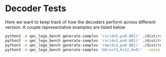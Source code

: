 # Decoder Tests

Here we want to keep track of how the decoders perform across different version.
A couple representative examples are listed below

```sh
python3 -m qec_lego_bench generate-samples 'rsc(d=5,p=0.001)' ./dist/rsc_d5_p001 --mwpf-benchmark-suite --decoder 'mwpf(pass_circuit=1)' --shots 100000
python3 -m qec_lego_bench generate-samples 'rsc(d=3,p=0.001)' ./dist/rsc_d3_p001 --mwpf-benchmark-suite --decoder 'mwpf(pass_circuit=1)' --shots 100000
python3 -m qec_lego_bench generate-samples 'rep(d=3,p=0.001)' ./dist/rep_d3_p001 --mwpf-benchmark-suite --decoder 'mwpf(pass_circuit=1)' --shots 1000000
python3 -m qec_lego_bench generate-samples 'bb(n=72,k=12,d=6)' --noise 'depolarize(p=0.01)' ./dist/bb_d6_p01 --mwpf-benchmark-suite --decoder 'mwpf(pass_circuit=1)' --shots 100000
```
